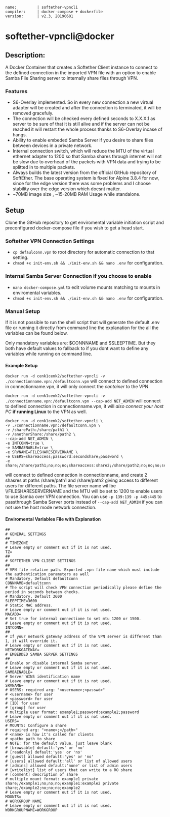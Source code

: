 ```
name:         | softether-vpncli
compiler:     | docker-compose + dockerfile
version:      | v2.3, 20190601
```
# softether-vpncli@docker

## Description:

A Docker Container that creates a Softether Client instance to connect to the defined connection in the imported VPN file with an option to enable Samba File Sharing server to internally share files through VPN.

### Features
* S6-Overlay implemented. So in every new connection a new virtual adapter will be created and after the connection is terminated, it will be removed gracefuly.
* The connection will be checked every defined seconds to X.X.X.1 as server to be sure of that it is still alive and if the server can not be reached it will restart the whole process thanks to S6-Overlay incase of hangs.
* Ability to enable embeded Samba Server if you desire to share files between devices in a private network.
* Internal connection switch, which will reduce the MTU of the virtual ethernet adapter to 1200 so that Samba shares through internet will not be slow due to overhead of the packets with VPN data and trying to be splitted in to multiple packets.
* Always builds the latest version from the official GitHub repository of SoftEther. The base operating system is fixed for Alpine 3.8.4 for now, since for the edge version there was some problems and I choose stability over the edge version which doesnt matter.
* ~70MB image size , ~15-20MB RAM Usage while standalone.

## Setup

Clone the GitHub repository to get enviromental variable initiation script and preconfigured docker-compose file if you wish to get a head start.

### Softether VPN Connection Settings
* `cp defaulconn.vpn` to root directory for automatic connection to that setting.
* `chmod +x init-env.sh && ./init-env.sh && nano .env` for configuration.

### Internal Samba Server Connection if you choose to enable
* `nano docker-compose.yml` to edit volume mounts matching to mounts in enviromental variables.
* `chmod +x init-env.sh && ./init-env.sh && nano .env` for configuration.

### Manual Setup
If it is not possible to run the shell script that will generate the default .env file or running it directly from command line the explanation for the all the variables can be found below.

Only mandatory variables are: $CONNNAME and $SLEEPTIME. But they both have default values to fallback to if you dont want to define any variables while running on command line.

#### Example Setup
```docker run -d cenk1cenk2/softether-vpncli -v ./connectionname.vpn:/defaultconn.vpn```
will connect to defined connection in connectionname.vpn, it will only connect the *container* to the VPN.

```docker run -d cenk1cenk2/softether-vpncli -v ./connectionname.vpn:/defaultconn.vpn --cap-add NET_ADMIN```
will connect to defined connection in connectionname.vpn, it will *also connect your host PC* __if running Linux__ to the VPN as well.

```
docker run -d cenk1cenk2/softether-vpncli \
-v ./connectionname.vpn:/defaultconn.vpn \
-v /sharePath:/share/path1 \
-v /anotherShare:/share/path2 \
--cap-add NET_ADMIN \
-e INTCONN=true \
-e SAMBAENABLE=true \
-e SRVNAME=FILESHARESERVERNAME \
-e USERS=shareaccess;password:secondshare;password \
-e share;/share/path1;no;no;no;shareaccess:share2;/share/path2;no;no;no;secondshare
```
will connect to defined connection in connectionname, and create 2 shasres at paths /share/path1 and /share/path2 giving access to different users for different paths. The file server name wil lbe \\\\FILESHARESERVERNAME and the MTU will be set to 1200 to enable users to use Samba over VPN connection. You can use `-p 139:139 -p 445:445` to passthrough Samba Server ports instead of `--cap-add NET_ADMIN` if you can not use the host mode network connection.

#### Enviromental Variables File with Explanation
```
##
# GENERAL SETTINGS
##
# TIMEZONE
# Leave empty or comment out if it is not used.
TZ=
##
# SOFTETHER VPN CLIENT SETTINGS
##
# VPN file relative path. Exported .vpn file name which must include the authentication parameters as well
# Mandatory, Default defaultconn
CONNNAME=defaultconn
# The script will check VPN connection periodically please define the period in seconds between checks.
# Mandatory, Default 3600
SLEEPTIME=3600
# Static MAC address.
# Leave empty or comment out if it is not used.
MACADD=
# Set true for internal connectione to set mtu 1200 or 1500.
# Leave empty or comment out if it is not used.
INTCONN=
##
# If your network gateway address of the VPN server is different than 1, it will override it.
# Leave empty or comment out if it is not used.
NETWORKGATEWAY=
# EMBEDDED SAMBA SERVER SETTINGS
##
# Enable or disable internal Samba server.
# Leave empty or comment out if it is not used.
SAMBAENABLE=
# Server WINS identification name
# Leave empty or comment out if it is not used.
SRVNAME=
# USERS: required arg: "<username>;<passwd>"
# <username> for user
# <password> for user
# [ID] for user
# [group] for user
# multiple user format: example1;password:example2;password
# Leave empty or comment out if it is not used.
USERS=
# MOUNTS: Configure a share
# required arg: "<name>;</path>"
# <name> is how it's called for clients
# <path> path to share
# NOTE: for the default value, just leave blank
# [browsable] default:'yes' or 'no'
# [readonly] default:'yes' or 'no'
# [guest] allowed default:'yes' or 'no'
# [users] allowed default:'all' or list of allowed users
# [admins] allowed default:'none' or list of admin users
# [writelist] list of users that can write to a RO share
# [comment] description of share
# multiple mount format: example1 private share;/example1;no;no;no;example1:example2 private share;/example2;no;no;no;example2
# Leave empty or comment out if it is not used.
MOUNTS=
# WORKGROUP NAME
# Leave empty or comment out if it is not used.
WORKGROUPNAME=WORKGROUP
```
